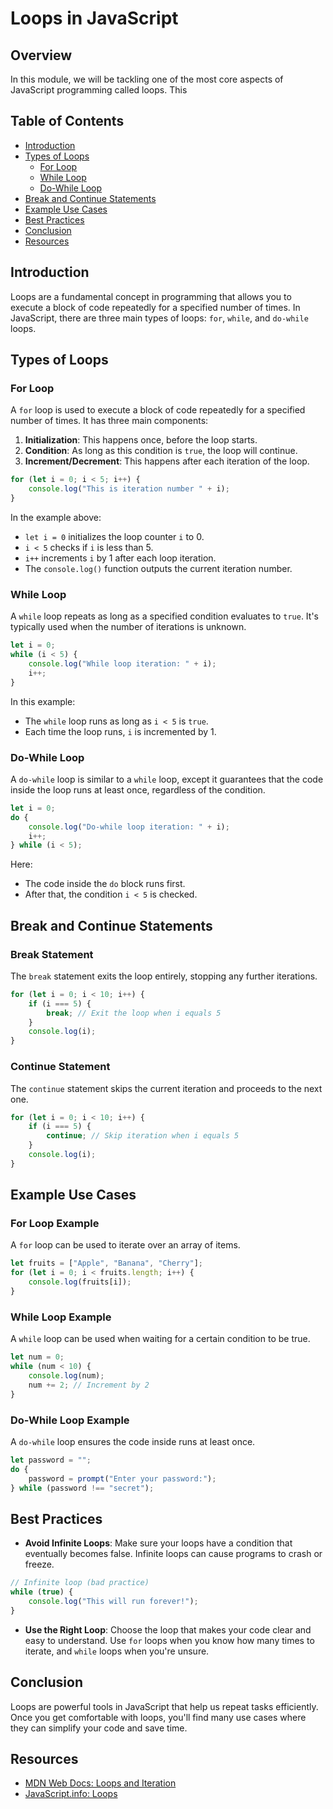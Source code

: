 # Loops in JavaScript

## Overview

In this module, we will be tackling one of the most core aspects of JavaScript programming called loops. This 

## Table of Contents

- [Introduction](#introduction)
- [Types of Loops](#types-of-loops)
  - [For Loop](#for-loop)
  - [While Loop](#while-loop)
  - [Do-While Loop](#do-while-loop)
- [Break and Continue Statements](#break-and-continue-statements)
- [Example Use Cases](#example-use-cases)
- [Best Practices](#best-practices)
- [Conclusion](#conclusion)
- [Resources](#resources)

## Introduction
Loops are a fundamental concept in programming that allows you to execute a block of code repeatedly for a specified number of times. In JavaScript, there are three main types of loops: `for`, `while`, and `do-while` loops.

## Types of Loops

### For Loop
A `for` loop is used to execute a block of code repeatedly for a specified number of times. It has three main components:
1. **Initialization**: This happens once, before the loop starts.
2. **Condition**: As long as this condition is `true`, the loop will continue.
3. **Increment/Decrement**: This happens after each iteration of the loop.

```javascript
for (let i = 0; i < 5; i++) {
    console.log("This is iteration number " + i);
}
```

In the example above:
- `let i = 0` initializes the loop counter `i` to 0.
- `i < 5` checks if `i` is less than 5.
- `i++` increments `i` by 1 after each loop iteration.
- The `console.log()` function outputs the current iteration number.

### While Loop
A `while` loop repeats as long as a specified condition evaluates to `true`. It's typically used when the number of iterations is unknown.

```javascript
let i = 0;
while (i < 5) {
    console.log("While loop iteration: " + i);
    i++;
}
```

In this example:
- The `while` loop runs as long as `i < 5` is `true`.
- Each time the loop runs, `i` is incremented by 1.

### Do-While Loop
A `do-while` loop is similar to a `while` loop, except it guarantees that the code inside the loop runs at least once, regardless of the condition.

```javascript
let i = 0;
do {
    console.log("Do-while loop iteration: " + i);
    i++;
} while (i < 5);
```

Here:
- The code inside the `do` block runs first.
- After that, the condition `i < 5` is checked.

## Break and Continue Statements

### Break Statement
The `break` statement exits the loop entirely, stopping any further iterations.

```javascript
for (let i = 0; i < 10; i++) {
    if (i === 5) {
        break; // Exit the loop when i equals 5
    }
    console.log(i);
}
```

### Continue Statement
The `continue` statement skips the current iteration and proceeds to the next one.

```javascript
for (let i = 0; i < 10; i++) {
    if (i === 5) {
        continue; // Skip iteration when i equals 5
    }
    console.log(i);
}
```

## Example Use Cases

### For Loop Example
A `for` loop can be used to iterate over an array of items.

```javascript
let fruits = ["Apple", "Banana", "Cherry"];
for (let i = 0; i < fruits.length; i++) {
    console.log(fruits[i]);
}
```

### While Loop Example
A `while` loop can be used when waiting for a certain condition to be true.

```javascript
let num = 0;
while (num < 10) {
    console.log(num);
    num += 2; // Increment by 2
}
```

### Do-While Loop Example
A `do-while` loop ensures the code inside runs at least once.

```javascript
let password = "";
do {
    password = prompt("Enter your password:");
} while (password !== "secret");
```

## Best Practices

- **Avoid Infinite Loops**: Make sure your loops have a condition that eventually becomes false. Infinite loops can cause programs to crash or freeze.
  
```javascript
// Infinite loop (bad practice)
while (true) {
    console.log("This will run forever!");
}
```

- **Use the Right Loop**: Choose the loop that makes your code clear and easy to understand. Use `for` loops when you know how many times to iterate, and `while` loops when you're unsure.

## Conclusion
Loops are powerful tools in JavaScript that help us repeat tasks efficiently. Once you get comfortable with loops, you'll find many use cases where they can simplify your code and save time.

## Resources
- [MDN Web Docs: Loops and Iteration](https://developer.mozilla.org/en-US/docs/Web/JavaScript/Guide/Loops_and_iteration)
- [JavaScript.info: Loops](https://javascript.info/while-for)
